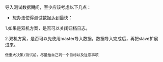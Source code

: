 导入测试数据期间，至少应该考虑以下几点：

- 想办法使得测试数据达到最快：

1.如果是双机方案，是否可以关闭归档日志。

2.双机方案，是否可以先使用master导入数据，数据导入完成后，再把slave扩展进来。

`做重大决策/测试前，尽量给自己列一个目标以及注意事项`



 
